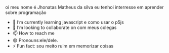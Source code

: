 oi meu nome é Jhonatas Matheus da silva
eu tenhoi interresse em aprender sobre programação
- 🌱 I’m currently learning javascript e como usar o p5js
- 💞️ I’m looking to collaborate on com meus colegas
- 📫 How to reach me 
- 😄 Pronouns:ele/dele.
- ⚡ Fun fact: sou meito ruim em memorizar coisas

<!---
JhonatasMSilva/JhonatasMSilva is a ✨ special ✨ repository because its `README.md` (this file) appears on your GitHub profile.
You can click the Preview link to take a look at your changes.
--->
